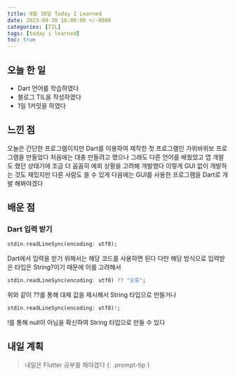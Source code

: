 ```yaml
---
title: 9월 30일 Today I Learned
date: 2023-09-30 16:00:00 +/-0000
categories: [TIL]
tags: [today i learned]
toc: true
---
```


## 오늘 한 일

* Dart 언어를 학습하였다
* 블로그 TIL을 작성하였다
* 1일 1커밋을 하였다

## 느낀 점

오늘은 간단한 프로그램이지만 Dart를 이용하여 제작한 첫 프로그램인 가위바위보 프로그램을 만들었다 처음에는 대충 만들려고 했으나 그래도 다른 언어를 배웠었고 앱 개발도 했던 상태기에 조금 더 꼼꼼히 예외 상황을 고려해 개발했다 이렇게 GUI 없이 개발하는 것도 재밌지만 다른 사람도 쓸 수 있게 다음에는 GUI를 사용한 프로그램을 Dart로 개발 해봐야겠다

## 배운 점

### Dart 입력 받기

~~~dart
stdin.readLineSync(encoding: utf8);
~~~

Dart에서 입력을 받기 위해서는 해당 코드를 사용하면 된다 다만 해당 방식으로 입력받은 타입은 String?이기 때문에 이를 고려해서

~~~dart
stdin.readLineSync(encoding: utf8) ?? "오류";
~~~

위와 같이 ??를 통해 대체 값을 제시해서 String 타입으로 만들거나

~~~dart
stdin.readLineSync(encoding: utf8)!;
~~~

!를 통해 null이 아님을 확신하여 String 타입으로 만들 수 있다

## 내일 계획

> 내일은 Flutter 공부를 해야겠다
{: .prompt-tip }

